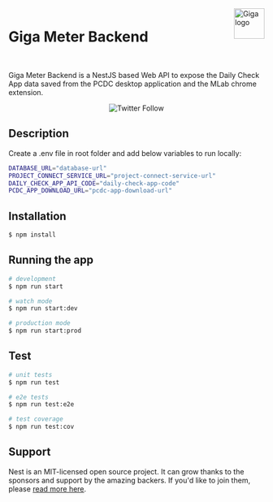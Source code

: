 <a href="https://giga.global/">
    <img src="https://s41713.pcdn.co/wp-content/uploads/2018/11/2020.05_GIGA-visual-identity-guidelines_v1-25.png" alt="Giga logo" title="Giga" align="right" height="60"/>
</a>

# Giga Meter Backend

<br>

Giga Meter Backend is a NestJS based Web API to expose the Daily Check App data saved from the PCDC desktop application and the MLab chrome extension.

<div align="center">

<!--- These are examples. See https://shields.io for others or to customize this set of shields. You might want to include dependencies, project status and licence info here --->

![Twitter Follow](https://img.shields.io/twitter/follow/gigaglobal)

</div>

## Description

Create a .env file in root folder and add below variables to run locally: <br />
```bash
DATABASE_URL="database-url"
PROJECT_CONNECT_SERVICE_URL="project-connect-service-url"
DAILY_CHECK_APP_API_CODE="daily-check-app-code"
PCDC_APP_DOWNLOAD_URL="pcdc-app-download-url"
```

## Installation

```bash
$ npm install
```

## Running the app

```bash
# development
$ npm run start

# watch mode
$ npm run start:dev

# production mode
$ npm run start:prod
```

## Test

```bash
# unit tests
$ npm run test

# e2e tests
$ npm run test:e2e

# test coverage
$ npm run test:cov
```

## Support

Nest is an MIT-licensed open source project. It can grow thanks to the sponsors and support by the amazing backers. If you'd like to join them, please [read more here](https://docs.nestjs.com/support).
